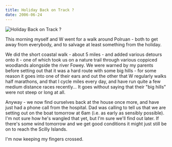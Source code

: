 ```yaml
---
title: Holiday Back on Track ?
date: 2006-06-24
---
```


![Holiday Back on Track ?](https://source.unsplash.com/di8ognBauG0/1600x900)

This morning myself and W went for a walk around Polruan - both to get away from everybody, and to salvage at least something from the holiday.

We did the short coastal walk - about 5 miles - and added various detours onto it - one of which took us on a nature trail through various coppiced woodlands alongside the river Fowey. We were warned by my parents before setting out that it was a hard route with some big hills - for some reason it goes into one of their ears and out the other that W regularly walks half marathons, and that I cycle miles every day, and have run quite a few medium distance races recently... It goes without saying that their "big hills" were not steep or long at all.

Anyway - we now find ourselves back at the house once more, and have just had a phone call from the hospital. Dad was calling to tell us that we are setting out on the boat tomorrow at 6am (i.e. as early as sensibly possible). I'm not sure how he's wangled that yet, but I'm sure we'll find out later. If there's some wind tomorrow and we get good conditions it might just still be on to reach the Scilly Islands.

I'm now keeping my fingers crossed.